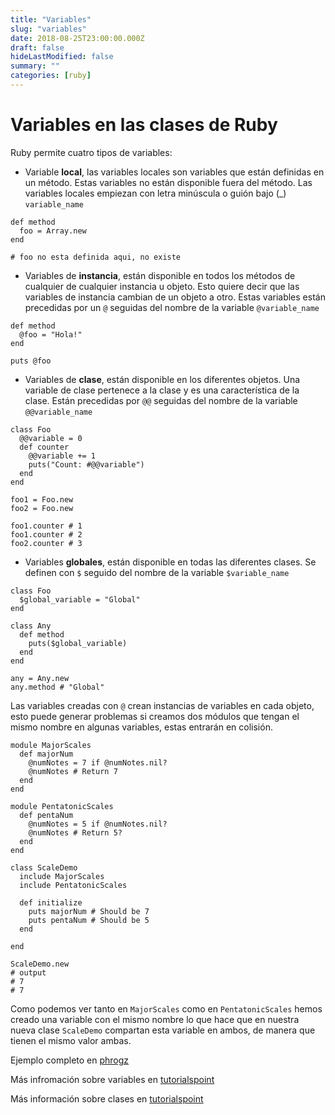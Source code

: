 ```yaml
---
title: "Variables"
slug: "variables"
date: 2018-08-25T23:00:00.000Z
draft: false
hideLastModified: false
summary: ""
categories: [ruby]
---
```


<!-- DONE -->

Variables en las clases de Ruby
================================================================================

  Ruby permite cuatro tipos de variables:

  - Variable __local__, las variables locales son variables que están definidas
  en un método. Estas variables no están disponible fuera del método. Las
  variables locales empiezan con letra minúscula o guión bajo (\_)
  `variable_name`

````````````````````````````````````````````````````````````````````````````````
def method
  foo = Array.new
end

# foo no esta definida aqui, no existe
````````````````````````````````````````````````````````````````````````````````

  - Variables de __instancia__, están disponible en todos los métodos de
  cualquier de cualquier instancia u objeto. Esto quiere decir que las variables
  de instancia cambian de un objeto a otro. Estas variables están precedidas por
  un `@` seguidas del nombre de la variable `@variable_name`

````````````````````````````````````````````````````````````````````````````````
def method
  @foo = "Hola!"
end

puts @foo
````````````````````````````````````````````````````````````````````````````````

  - Variables de __clase__, están disponible en los diferentes objetos. Una
  variable de clase pertenece a la clase y es una característica de la clase.
  Están precedidas por `@@` seguidas del nombre de la variable `@@variable_name`

````````````````````````````````````````````````````````````````````````````````
class Foo
  @@variable = 0
  def counter
    @@variable += 1
    puts("Count: #@@variable")
  end
end

foo1 = Foo.new
foo2 = Foo.new

foo1.counter # 1
foo1.counter # 2
foo2.counter # 3
````````````````````````````````````````````````````````````````````````````````

  - Variables __globales__, están disponible en todas las diferentes clases. Se
  definen con `$` seguido del nombre de la variable `$variable_name`

````````````````````````````````````````````````````````````````````````````````
class Foo
  $global_variable = "Global"
end

class Any
  def method
    puts($global_variable)
  end
end

any = Any.new
any.method # "Global"
````````````````````````````````````````````````````````````````````````````````

  Las variables creadas con `@` crean instancias de variables en cada objeto,
  esto puede generar problemas si creamos dos módulos que tengan el mismo nombre
  en algunas variables, estas entrarán en colisión.

````````````````````````````````````````````````````````````````````````````````
module MajorScales
  def majorNum
    @numNotes = 7 if @numNotes.nil?
    @numNotes # Return 7
  end
end

module PentatonicScales
  def pentaNum
    @numNotes = 5 if @numNotes.nil?
    @numNotes # Return 5?
  end
end

class ScaleDemo
  include MajorScales
  include PentatonicScales

  def initialize
    puts majorNum # Should be 7
    puts pentaNum # Should be 5
  end

end

ScaleDemo.new
# output
# 7
# 7
````````````````````````````````````````````````````````````````````````````````

  Como podemos ver tanto en `MajorScales` como en `PentatonicScales` hemos
  creado una variable con el mismo nombre lo que hace que en nuestra nueva clase
  `ScaleDemo` compartan esta variable en ambos, de manera que tienen el mismo
  valor ambas.

  Ejemplo completo en [phrogz][instance-mixin-variable]

  [instance-mixin-variable]:
  http://phrogz.net/programmingruby/tut_modules.html#instancevariablesinmixins


  Más infromación sobre variables en [tutorialspoint][ruby-variables-in-classes]

  [ruby-variables-in-classes]:
  https://www.tutorialspoint.com/ruby/ruby_classes.htm

  Más información sobre clases en [tutorialspoint][class-variable]

  [class-variable]:
  https://www.tutorialspoint.com/ruby/ruby_variables.htm

